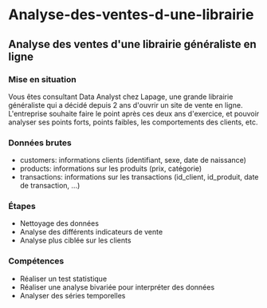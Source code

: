 # Analyse-des-ventes-d-une-librairie
## Analyse des ventes d'une librairie généraliste en ligne

### Mise en situation
Vous êtes consultant Data Analyst chez Lapage, une grande librairie généraliste qui a décidé depuis 2 ans d'ouvrir un site de vente en ligne. L'entreprise souhaite faire le point après ces deux ans d'exercice, et pouvoir analyser ses points forts, points faibles, les comportements des clients, etc.

### Données brutes
* customers: informations clients (identifiant, sexe, date de naissance)
* products: informations sur les produits (prix, catégorie)
* transactions: informations sur les transactions (id_client, id_produit, date de transaction, ...)

### Étapes
* Nettoyage des données
* Analyse des différents indicateurs de vente
* Analyse plus ciblée sur les clients

### Compétences
* Réaliser un test statistique
* Réaliser une analyse bivariée pour interpréter des données
* Analyser des séries temporelles
